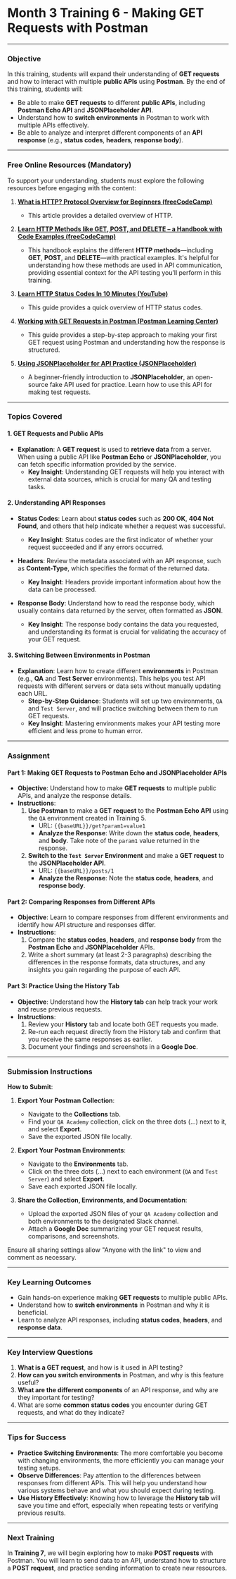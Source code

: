 # **Month 3 Training 6 - Making GET Requests with Postman**

---

### **Objective**

In this training, students will expand their understanding of **GET requests** and how to interact with multiple **public APIs** using **Postman**. By the end of this training, students will:

- Be able to make **GET requests** to different **public APIs**, including **Postman Echo API** and **JSONPlaceholder API**.
- Understand how to **switch environments** in Postman to work with multiple APIs effectively.
- Be able to analyze and interpret different components of an **API response** (e.g., **status codes**, **headers**, **response body**).

---

### **Free Online Resources** (Mandatory)

To support your understanding, students must explore the following resources before engaging with the content:

1. **[What is HTTP? Protocol Overview for Beginners (freeCodeCamp)](https://www.freecodecamp.org/news/what-is-http/)**
   - This article provides a detailed overview of HTTP.

2. **[Learn HTTP Methods like GET, POST, and DELETE – a Handbook with Code Examples (freeCodeCamp)](https://www.freecodecamp.org/news/learn-http-methods-like-get-post-and-delete-a-handbook-with-code-examples/)**
   - This handbook explains the different **HTTP methods**—including **GET**, **POST**, and **DELETE**—with practical examples. It's helpful for understanding how these methods are used in API communication, providing essential context for the API testing you’ll perform in this training.

3. **[Learn HTTP Status Codes In 10 Minutes (YouTube)](https://www.youtube.com/watch?v=wJa5CTIFj7U)**
   - This guide provides a quick overview of HTTP status codes.

3. **[Working with GET Requests in Postman (Postman Learning Center)](https://learning.postman.com/docs/sending-requests/requests/#making-your-first-get-request)**
   - This guide provides a step-by-step approach to making your first GET request using Postman and understanding how the response is structured.

4. **[Using JSONPlaceholder for API Practice (JSONPlaceholder)](https://jsonplaceholder.typicode.com/guide/)**
   - A beginner-friendly introduction to **JSONPlaceholder**, an open-source fake API used for practice. Learn how to use this API for making test requests.

---

### **Topics Covered**

#### **1. GET Requests and Public APIs**

- **Explanation**: A **GET request** is used to **retrieve data** from a server. When using a public API like **Postman Echo** or **JSONPlaceholder**, you can fetch specific information provided by the service.
  - **Key Insight**: Understanding GET requests will help you interact with external data sources, which is crucial for many QA and testing tasks.

#### **2. Understanding API Responses**

- **Status Codes**: Learn about **status codes** such as **200 OK**, **404 Not Found**, and others that help indicate whether a request was successful.
  - **Key Insight**: Status codes are the first indicator of whether your request succeeded and if any errors occurred.

- **Headers**: Review the metadata associated with an API response, such as **Content-Type**, which specifies the format of the returned data.
  - **Key Insight**: Headers provide important information about how the data can be processed.

- **Response Body**: Understand how to read the response body, which usually contains data returned by the server, often formatted as **JSON**.
  - **Key Insight**: The response body contains the data you requested, and understanding its format is crucial for validating the accuracy of your GET request.

#### **3. Switching Between Environments in Postman**

- **Explanation**: Learn how to create different **environments** in Postman (e.g., **QA** and **Test Server** environments). This helps you test API requests with different servers or data sets without manually updating each URL.
  - **Step-by-Step Guidance**: Students will set up two environments, `QA` and `Test Server`, and will practice switching between them to run GET requests.
  - **Key Insight**: Mastering environments makes your API testing more efficient and less prone to human error.

---

### **Assignment**

#### **Part 1: Making GET Requests to Postman Echo and JSONPlaceholder APIs**

- **Objective**: Understand how to make **GET requests** to multiple public APIs, and analyze the response details.
- **Instructions**:
  1. **Use Postman** to make a **GET request** to the **Postman Echo API** using the `QA` environment created in Training 5.
     - URL: `{{baseURL}}/get?param1=value1`
     - **Analyze the Response**: Write down the **status code**, **headers**, and **body**. Take note of the `param1` value returned in the response.
  2. **Switch to the `Test Server` Environment** and make a **GET request** to the **JSONPlaceholder API**.
     - URL: `{{baseURL}}/posts/1`
     - **Analyze the Response**: Note the **status code**, **headers**, and **response body**.

#### **Part 2: Comparing Responses from Different APIs**

- **Objective**: Learn to compare responses from different environments and identify how API structure and responses differ.
- **Instructions**:
  1. Compare the **status codes**, **headers**, and **response body** from the **Postman Echo** and **JSONPlaceholder** APIs.
  2. Write a short summary (at least 2-3 paragraphs) describing the differences in the response formats, data structures, and any insights you gain regarding the purpose of each API.

#### **Part 3: Practice Using the History Tab**

- **Objective**: Understand how the **History tab** can help track your work and reuse previous requests.
- **Instructions**:
  1. Review your **History** tab and locate both GET requests you made.
  2. Re-run each request directly from the History tab and confirm that you receive the same responses as earlier.
  3. Document your findings and screenshots in a **Google Doc**.

---

### **Submission Instructions**

**How to Submit**:

1. **Export Your Postman Collection**:
   - Navigate to the **Collections** tab.
   - Find your `QA Academy` collection, click on the three dots (...) next to it, and select **Export**.
   - Save the exported JSON file locally.

2. **Export Your Postman Environments**:
   - Navigate to the **Environments** tab.
   - Click on the three dots (...) next to each environment (`QA` and `Test Server`) and select **Export**.
   - Save each exported JSON file locally.

3. **Share the Collection, Environments, and Documentation**:
   - Upload the exported JSON files of your `QA Academy` collection and both environments to the designated Slack channel.
   - Attach a **Google Doc** summarizing your GET request results, comparisons, and screenshots.

Ensure all sharing settings allow "Anyone with the link" to view and comment as necessary.

---

### **Key Learning Outcomes**

- Gain hands-on experience making **GET requests** to multiple public APIs.
- Understand how to **switch environments** in Postman and why it is beneficial.
- Learn to analyze API responses, including **status codes**, **headers**, and **response data**.

---

### **Key Interview Questions**

1. **What is a GET request**, and how is it used in API testing?
2. **How can you switch environments** in Postman, and why is this feature useful?
3. **What are the different components** of an API response, and why are they important for testing?
4. What are some **common status codes** you encounter during GET requests, and what do they indicate?

---

### **Tips for Success**

- **Practice Switching Environments**: The more comfortable you become with changing environments, the more efficiently you can manage your testing setups.
- **Observe Differences**: Pay attention to the differences between responses from different APIs. This will help you understand how various systems behave and what you should expect during testing.
- **Use History Effectively**: Knowing how to leverage the **History tab** will save you time and effort, especially when repeating tests or verifying previous results.

---

### **Next Training**

In **Training 7**, we will begin exploring how to make **POST requests** with Postman. You will learn to send data to an API, understand how to structure a **POST request**, and practice sending information to create new resources.

